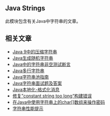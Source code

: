 ## Java Strings

此模块包含有关Java中字符串的文章。

## 相关文章

+ [Java 9中的压缩字符串](docs/Java9中的压缩字符串.md)
+ [Java生成随机字符串](docs/Java-生成随机字符串.md)
+ [Java中的字符串非空测试断言](docs/Java中的字符串非空测试断言.md)
+ [Java多行字符串](docs/Java多行字符串.md)
+ [Java字符串池指南](docs/Java字符串池指南.md)
+ [Java字符串面试题及答案](docs/Java字符串面试题及答案.md)
+ [Java本地化-格式化消息](docs/Java本地化-格式化消息.md)
+ [修复”constant string too long“构建错误](docs/修复常量字符串太长构建错误.md)
+ [在Java中使用字符串上的char[]数组来操作密码](docs/在Java中使用字符串上的char[]数组来操作密码.md)
+ [字符串性能提示](docs/字符串性能提示.md)